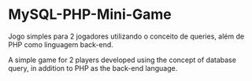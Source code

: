 # MySQL-PHP-Mini-Game

Jogo simples para 2 jogadores utilizando o conceito de queries, além de PHP como linguagem back-end.

A simple game for 2 players developed using the concept of database query, in addition to PHP as the back-end language.
